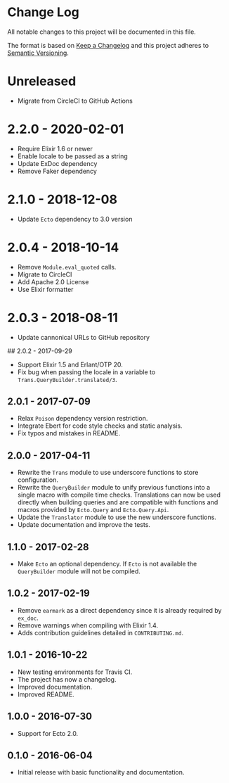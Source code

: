 # Change Log
All notable changes to this project will be documented in this file.

The format is based on [Keep a Changelog](http://keepachangelog.com/)
and this project adheres to [Semantic Versioning](http://semver.org/).

# Unreleased
- Migrate from CircleCI to GitHub Actions

# 2.2.0 - 2020-02-01
- Require Elixir 1.6 or newer
- Enable locale to be passed as a string
- Update ExDoc dependency
- Remove Faker dependency

# 2.1.0 - 2018-12-08
- Update `Ecto` dependency to 3.0 version

# 2.0.4 - 2018-10-14
- Remove `Module.eval_quoted` calls.
- Migrate to CircleCI
- Add Apache 2.0 License
- Use Elixir formatter

# 2.0.3 - 2018-08-11
- Update cannonical URLs to GitHub repository

## 2.0.2 - 2017-09-29
- Support Elixir 1.5 and Erlant/OTP 20.
- Fix bug when passing the locale in a variable to `Trans.QueryBuilder.translated/3`.

## 2.0.1 - 2017-07-09
- Relax `Poison` dependency version restriction.
- Integrate Ebert for code style checks and static analysis.
- Fix typos and mistakes in README.

## 2.0.0 - 2017-04-11
- Rewrite the `Trans` module to use underscore functions to store configuration.
- Rewrite the `QueryBuilder` module to unify previous functions into a single macro with compile time checks. Translations can now be used directly when building queries and are compatible with functions and macros provided by `Ecto.Query` and `Ecto.Query.Api`.
- Update the `Translator` module to use the new underscore functions.
- Update documentation and improve the tests.

## 1.1.0 - 2017-02-28
- Make `Ecto` an optional dependency. If `Ecto` is not available the `QueryBuilder` module will not be compiled.

## 1.0.2 - 2017-02-19
- Remove `earmark` as a direct dependency since it is already required by `ex_doc`.
- Remove warnings when compiling with Elixir 1.4.
- Adds contribution guidelines detailed in `CONTRIBUTING.md`.

## 1.0.1 - 2016-10-22
- New testing environments for Travis CI.
- The project has now a changelog.
- Improved documentation.
- Improved README.

## 1.0.0 - 2016-07-30
- Support for Ecto 2.0.

## 0.1.0 - 2016-06-04
- Initial release with basic functionality and documentation.
